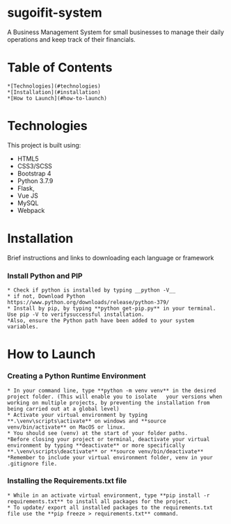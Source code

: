 # sugoifit-system

A Business Management System for small businesses to manage their daily operations and keep track of their financials. 

# Table of Contents 
    
    *[Technologies](#technologies)
    *[Installation](#installation)
    *[How to Launch](#how-to-launch)


# Technologies
This project is built using: 
* HTML5 
* CSS3/SCSS
* Bootstrap 4
* Python 3.7.9
* Flask, 
* Vue JS 
* MySQL 
* Webpack

# Installation 
Brief instructions and links to downloading each language or framework

### Install Python and PIP
    * Check if python is installed by typing __python -V__
    * if not, Download Python https://www.python.org/downloads/release/python-379/
    * Install by pip, by typing **python get-pip.py** in your terminal. Use pip -V to verifysuccessful installation. 
    *Also, ensure the Python path have been added to your system variables.

# How to Launch

### Creating a Python Runtime Environment
    * In your command line, type **python -m venv venv** in the desired project folder. (This will enable you to isolate   your versions when working on multiple projects, by preventing the installation from being carried out at a global level)
    * Activate your virtual environment by typing **.\venv\scripts\activate** on windows and **source venv/bin/activate** on MacOS or linux.
    * You should see (venv) at the start of your folder paths.
    *Before closing your project or terminal, deactivate your virtual environment by typing **deactivate** or more specifically **.\venv\scripts\deactivate** or **source venv/bin/deactivate**
    *Remember to include your virtual environment folder, venv in your .gitignore file.
    

### Installing the Requirements.txt file 
    * While in an activate virtual environment, type **pip install -r requirements.txt** to install all packages for the project. 
    * To update/ export all installed packages to the requirements.txt file use the **pip freeze > requirements.txt** command.
     


